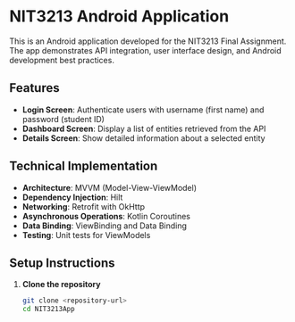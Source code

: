 # NIT3213 Android Application

This is an Android application developed for the NIT3213 Final Assignment. The app demonstrates API integration, user interface design, and Android development best practices.

## Features

- **Login Screen**: Authenticate users with username (first name) and password (student ID)
- **Dashboard Screen**: Display a list of entities retrieved from the API
- **Details Screen**: Show detailed information about a selected entity

## Technical Implementation

- **Architecture**: MVVM (Model-View-ViewModel)
- **Dependency Injection**: Hilt
- **Networking**: Retrofit with OkHttp
- **Asynchronous Operations**: Kotlin Coroutines
- **Data Binding**: ViewBinding and Data Binding
- **Testing**: Unit tests for ViewModels

## Setup Instructions

1. **Clone the repository**
   ```bash
   git clone <repository-url>
   cd NIT3213App